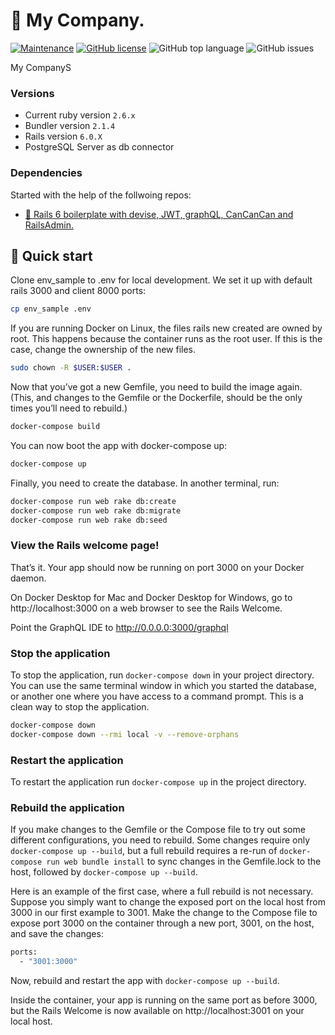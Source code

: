 # 💎 My Company.

[![Maintenance](https://img.shields.io/badge/Maintained%3F-yes-green.svg)](https://github.com/itsazzad/rails-devise-graphql/graphs/commit-activity)
[![GitHub license](https://img.shields.io/github/license/Naereen/StrapDown.js.svg)](https://github.com/itsazzad/rails-devise-graphql/blob/master/LICENSE)
![GitHub top language](https://img.shields.io/github/languages/top/itsazzad/rails-devise-graphql)
![GitHub issues](https://img.shields.io/github/issues/itsazzad/rails-devise-graphql)

My CompanyS

### Versions

- Current ruby version `2.6.x`
- Bundler version `2.1.4`
- Rails version `6.0.X`
- PostgreSQL Server as db connector

### Dependencies

Started with the help of the follwoing repos:

- [💎 Rails 6 boilerplate with devise, JWT, graphQL, CanCanCan and RailsAdmin.](https://github.com/zauberware/rails-devise-graphql)

## 🚀 Quick start

Clone env_sample to .env for local development. We set it up with default rails 3000 and client 8000 ports:

```sh
cp env_sample .env
```

If you are running Docker on Linux, the files rails new created are owned by root. This happens because the container runs as the root user. If this is the case, change the ownership of the new files.

```sh
sudo chown -R $USER:$USER .
```

Now that you’ve got a new Gemfile, you need to build the image again. (This, and changes to the Gemfile or the Dockerfile, should be the only times you’ll need to rebuild.)

```sh
docker-compose build
```

You can now boot the app with docker-compose up:

```sh
docker-compose up
```

Finally, you need to create the database. In another terminal, run:

```sh
docker-compose run web rake db:create
docker-compose run web rake db:migrate
docker-compose run web rake db:seed
```

### View the Rails welcome page!

That’s it. Your app should now be running on port 3000 on your Docker daemon.

On Docker Desktop for Mac and Docker Desktop for Windows, go to http://localhost:3000 on a web browser to see the Rails Welcome.

Point the GraphQL IDE to http://0.0.0.0:3000/graphql

### Stop the application

To stop the application, run `docker-compose down` in your project directory. You can use the same terminal window in which you started the database, or another one where you have access to a command prompt. This is a clean way to stop the application.

```sh
docker-compose down
docker-compose down --rmi local -v --remove-orphans
```

### Restart the application

To restart the application run `docker-compose up` in the project directory.

### Rebuild the application

If you make changes to the Gemfile or the Compose file to try out some different configurations, you need to rebuild. Some changes require only `docker-compose up --build`, but a full rebuild requires a re-run of `docker-compose run web bundle install` to sync changes in the Gemfile.lock to the host, followed by `docker-compose up --build`.

Here is an example of the first case, where a full rebuild is not necessary. Suppose you simply want to change the exposed port on the local host from 3000 in our first example to 3001. Make the change to the Compose file to expose port 3000 on the container through a new port, 3001, on the host, and save the changes:

```sh
ports:
  - "3001:3000"
```

Now, rebuild and restart the app with `docker-compose up --build`.

Inside the container, your app is running on the same port as before 3000, but the Rails Welcome is now available on http://localhost:3001 on your local host.

